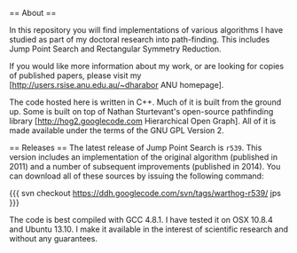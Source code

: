 == About ==

In this repository you will find implementations of various algorithms I have studied as part of my doctoral research into path-finding. This includes Jump Point Search and Rectangular Symmetry Reduction.

If you would like more information about my work, or are looking for copies of published papers, please visit my [http://users.rsise.anu.edu.au/~dharabor ANU homepage]. 

The code hosted here is written in C++. Much of it is built from the ground up. Some is built on top of Nathan Sturtevant's open-source pathfinding library [http://hog2.googlecode.com Hierarchical Open Graph]. All of it is made available under the terms of the GNU GPL Version 2. 

== Releases == 
The latest release of Jump Point Search is `r539`. This version includes an implementation of the original algorithm (published in 2011) and a number of subsequent improvements (published in 2014). You can download all of these sources by issuing the following command:

{{{ 
svn checkout https://ddh.googlecode.com/svn/tags/warthog-r539/ jps
}}}

The code is best compiled with GCC 4.8.1. I have tested it on OSX 10.8.4 and Ubuntu 13.10.
I make it available in the interest of scientific research and without any guarantees.